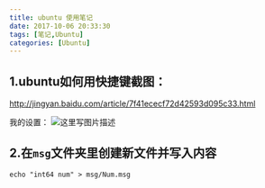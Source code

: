 ```yaml
---
title: ubuntu 使用笔记
date: 2017-10-06 20:33:30
tags: [笔记,Ubuntu]
categories: [Ubuntu] 
---
```

## 1.ubuntu如何用快捷键截图：
http://jingyan.baidu.com/article/7f41ececf72d42593d095c33.html

我的设置：
![这里写图片描述](http://img.blog.csdn.net/20170927222508871?watermark/2/text/aHR0cDovL2Jsb2cuY3Nkbi5uZXQvd2VpeGluXzM3MjUxMDQ0/font/5a6L5L2T/fontsize/400/fill/I0JBQkFCMA==/dissolve/70/gravity/SouthEast)


## 2.在`msg`文件夹里创建新文件并写入内容
```
echo "int64 num" > msg/Num.msg
```
